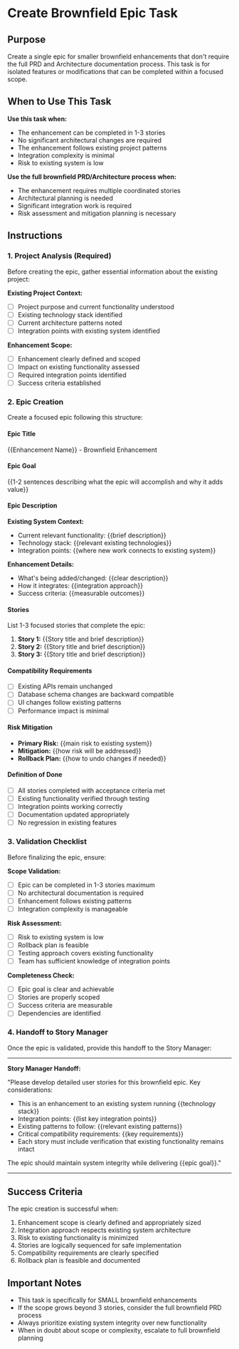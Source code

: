 <!-- Powered by BMAD™ Core -->

# Create Brownfield Epic Task

## Purpose

Create a single epic for smaller brownfield enhancements that don't require the full PRD and Architecture documentation process. This task is for isolated features or modifications that can be completed within a focused scope.

## When to Use This Task

**Use this task when:**

-  The enhancement can be completed in 1-3 stories
-  No significant architectural changes are required
-  The enhancement follows existing project patterns
-  Integration complexity is minimal
-  Risk to existing system is low

**Use the full brownfield PRD/Architecture process when:**

-  The enhancement requires multiple coordinated stories
-  Architectural planning is needed
-  Significant integration work is required
-  Risk assessment and mitigation planning is necessary

## Instructions

### 1. Project Analysis (Required)

Before creating the epic, gather essential information about the existing project:

**Existing Project Context:**

-  [ ] Project purpose and current functionality understood
-  [ ] Existing technology stack identified
-  [ ] Current architecture patterns noted
-  [ ] Integration points with existing system identified

**Enhancement Scope:**

-  [ ] Enhancement clearly defined and scoped
-  [ ] Impact on existing functionality assessed
-  [ ] Required integration points identified
-  [ ] Success criteria established

### 2. Epic Creation

Create a focused epic following this structure:

#### Epic Title

{{Enhancement Name}} - Brownfield Enhancement

#### Epic Goal

{{1-2 sentences describing what the epic will accomplish and why it adds value}}

#### Epic Description

**Existing System Context:**

-  Current relevant functionality: {{brief description}}
-  Technology stack: {{relevant existing technologies}}
-  Integration points: {{where new work connects to existing system}}

**Enhancement Details:**

-  What's being added/changed: {{clear description}}
-  How it integrates: {{integration approach}}
-  Success criteria: {{measurable outcomes}}

#### Stories

List 1-3 focused stories that complete the epic:

1. **Story 1:** {{Story title and brief description}}
2. **Story 2:** {{Story title and brief description}}
3. **Story 3:** {{Story title and brief description}}

#### Compatibility Requirements

-  [ ] Existing APIs remain unchanged
-  [ ] Database schema changes are backward compatible
-  [ ] UI changes follow existing patterns
-  [ ] Performance impact is minimal

#### Risk Mitigation

-  **Primary Risk:** {{main risk to existing system}}
-  **Mitigation:** {{how risk will be addressed}}
-  **Rollback Plan:** {{how to undo changes if needed}}

#### Definition of Done

-  [ ] All stories completed with acceptance criteria met
-  [ ] Existing functionality verified through testing
-  [ ] Integration points working correctly
-  [ ] Documentation updated appropriately
-  [ ] No regression in existing features

### 3. Validation Checklist

Before finalizing the epic, ensure:

**Scope Validation:**

-  [ ] Epic can be completed in 1-3 stories maximum
-  [ ] No architectural documentation is required
-  [ ] Enhancement follows existing patterns
-  [ ] Integration complexity is manageable

**Risk Assessment:**

-  [ ] Risk to existing system is low
-  [ ] Rollback plan is feasible
-  [ ] Testing approach covers existing functionality
-  [ ] Team has sufficient knowledge of integration points

**Completeness Check:**

-  [ ] Epic goal is clear and achievable
-  [ ] Stories are properly scoped
-  [ ] Success criteria are measurable
-  [ ] Dependencies are identified

### 4. Handoff to Story Manager

Once the epic is validated, provide this handoff to the Story Manager:

---

**Story Manager Handoff:**

"Please develop detailed user stories for this brownfield epic. Key considerations:

-  This is an enhancement to an existing system running {{technology stack}}
-  Integration points: {{list key integration points}}
-  Existing patterns to follow: {{relevant existing patterns}}
-  Critical compatibility requirements: {{key requirements}}
-  Each story must include verification that existing functionality remains intact

The epic should maintain system integrity while delivering {{epic goal}}."

---

## Success Criteria

The epic creation is successful when:

1. Enhancement scope is clearly defined and appropriately sized
2. Integration approach respects existing system architecture
3. Risk to existing functionality is minimized
4. Stories are logically sequenced for safe implementation
5. Compatibility requirements are clearly specified
6. Rollback plan is feasible and documented

## Important Notes

-  This task is specifically for SMALL brownfield enhancements
-  If the scope grows beyond 3 stories, consider the full brownfield PRD process
-  Always prioritize existing system integrity over new functionality
-  When in doubt about scope or complexity, escalate to full brownfield planning
